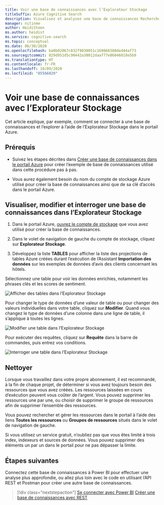 ```yaml
---
title: Voir une base de connaissances avec l’Explorateur Stockage
titleSuffix: Azure Cognitive Search
description: Visualisez et analysez une base de connaissances Recherche cognitive Azure avec l’Explorateur Stockage du portail Azure.
manager: nitinme
author: HeidiSteen
ms.author: heidist
ms.service: cognitive-search
ms.topic: conceptual
ms.date: 06/30/2020
ms.openlocfilehash: ba0b02067c032f9038051c169866588ded44af73
ms.sourcegitcommit: 829d951d5c90442a38012daaf77e86046018e5b9
ms.translationtype: HT
ms.contentlocale: fr-FR
ms.lasthandoff: 10/09/2020
ms.locfileid: "85566020"
---
```

# <a name="view-a-knowledge-store-with-storage-explorer"></a>Voir une base de connaissances avec l’Explorateur Stockage

Cet article explique, par exemple, comment se connecter à une base de connaissances et l’explorer à l’aide de l’Explorateur Stockage dans le portail Azure.

## <a name="prerequisites"></a>Prérequis

+ Suivez les étapes décrites dans [Créer une base de connaissances dans le portail Azure](knowledge-store-create-portal.md) pour créer l’exemple de base de connaissances utilisé dans cette procédure pas à pas.

+ Vous aurez également besoin du nom du compte de stockage Azure utilisé pour créer la base de connaissances ainsi que de sa clé d’accès dans le portail Azure.

## <a name="view-edit-and-query-a-knowledge-store-in-storage-explorer"></a>Visualiser, modifier et interroger une base de connaissances dans l’Explorateur Stockage

1. Dans le portail Azure, [ouvrez le compte de stockage](https://ms.portal.azure.com/#blade/HubsExtension/BrowseResourceBlade/resourceType/Microsoft.Storage%2storageAccounts/) que vous avez utilisé pour créer la base de connaissances.

1. Dans le volet de navigation de gauche du compte de stockage, cliquez sur **Explorateur Stockage**.

1. Développez la liste **TABLES** pour afficher la liste des projections de tables Azure créées durant l’exécution de l’Assistant **Importation des données** sur les exemples de données d’avis des clients concernant les hôtels.

Sélectionnez une table pour voir les données enrichies, notamment les phrases clés et les scores de sentiment.

   ![Afficher des tables dans l’Explorateur Stockage](media/knowledge-store-view-storage-explorer/storage-explorer-tables.png "Afficher des tables dans l’Explorateur Stockage")

Pour changer le type de données d’une valeur de table ou pour changer des valeurs individuelles dans votre table, cliquez sur **Modifier**. Quand vous changez le type de données d’une colonne dans une ligne de table, il s’applique à toutes les lignes.

   ![Modifier une table dans l’Explorateur Stockage](media/knowledge-store-view-storage-explorer/storage-explorer-edit-table.png "Modifier une table dans l’Explorateur Stockage")

Pour exécuter des requêtes, cliquez sur **Requête** dans la barre de commandes, puis entrez vos conditions.  

   ![Interroger une table dans l’Explorateur Stockage](media/knowledge-store-view-storage-explorer/storage-explorer-query-table.png "Interroger une table dans l’Explorateur Stockage")

## <a name="clean-up"></a>Nettoyer

Lorsque vous travaillez dans votre propre abonnement, il est recommandé, à la fin de chaque projet, de déterminer si vous avez toujours besoin des ressources que vous avez créées. Les ressources laissées en cours d’exécution peuvent vous coûter de l’argent. Vous pouvez supprimer les ressources une par une, ou choisir de supprimer le groupe de ressources afin de supprimer l’ensemble des ressources.

Vous pouvez rechercher et gérer les ressources dans le portail à l’aide des liens **Toutes les ressources** ou **Groupes de ressources** situés dans le volet de navigation de gauche.

Si vous utilisez un service gratuit, n’oubliez pas que vous êtes limité à trois index, indexeurs et sources de données. Vous pouvez supprimer des éléments un par un dans le portail pour ne pas dépasser la limite.

## <a name="next-steps"></a>Étapes suivantes

Connectez cette base de connaissances à Power BI pour effectuer une analyse plus approfondie, ou allez plus loin avec le code en utilisant l’API REST et Postman pour créer une autre base de connaissances.

> [!div class="nextstepaction"]
> [Se connecter avec Power BI](knowledge-store-connect-power-bi.md)
> [Créer une base de connaissances avec REST](knowledge-store-create-rest.md)
